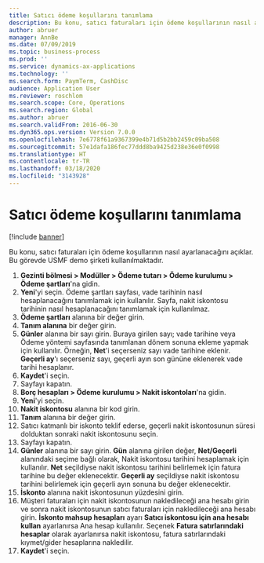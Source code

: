 ```yaml
---
title: Satıcı ödeme koşullarını tanımlama
description: Bu konu, satıcı faturaları için ödeme koşullarının nasıl ayarlanacağını açıklar.
author: abruer
manager: AnnBe
ms.date: 07/09/2019
ms.topic: business-process
ms.prod: ''
ms.service: dynamics-ax-applications
ms.technology: ''
ms.search.form: PaymTerm, CashDisc
audience: Application User
ms.reviewer: roschlom
ms.search.scope: Core, Operations
ms.search.region: Global
ms.author: abruer
ms.search.validFrom: 2016-06-30
ms.dyn365.ops.version: Version 7.0.0
ms.openlocfilehash: 7e6778f61a9367399e4b71d5b2bb2459c09ba508
ms.sourcegitcommit: 57e1dafa186fec77ddd8ba9425d238e36e0f0998
ms.translationtype: HT
ms.contentlocale: tr-TR
ms.lasthandoff: 03/18/2020
ms.locfileid: "3143928"
---
```

# <a name="define-vendor-payment-terms"></a>Satıcı ödeme koşullarını tanımlama

[!include [banner](../../includes/banner.md)]

Bu konu, satıcı faturaları için ödeme koşullarının nasıl ayarlanacağını açıklar. Bu görevde USMF demo şirketi kullanılmaktadır.

1. **Gezinti bölmesi > Modüller > Ödeme tutarı > Ödeme kurulumu > Ödeme şartları**'na gidin.
2. **Yeni**'yi seçin. Ödeme şartları sayfası, vade tarihinin nasıl hesaplanacağını tanımlamak için kullanılır. Sayfa, nakit iskontosu tarihinin nasıl hesaplanacağını tanımlamak için kullanılmaz.  
3. **Ödeme şartları** alanına bir değer girin.
4. **Tanım alanına** bir değer girin.
5. **Günler** alanına bir sayı girin. Buraya girilen sayı; vade tarihine veya Ödeme yöntemi sayfasında tanımlanan dönem sonuna ekleme yapmak için kullanılır. Örneğin, **Net**'i seçerseniz sayı vade tarihine eklenir. **Geçerli ay**'ı seçerseniz sayı, geçerli ayın son gününe eklenerek vade tarihi hesaplanır.  
6. **Kaydet**'i seçin.
7. Sayfayı kapatın.
8. **Borç hesapları > Ödeme kurulumu > Nakit iskontoları**'na gidin.
9. **Yeni**'yi seçin.
10. **Nakit iskontosu** alanına bir kod girin.
11. **Tanım** alanına bir değer girin.
12. Satıcı katmanlı bir iskonto teklif ederse, geçerli nakit iskontosunun süresi dolduktan sonraki nakit iskontosunu seçin.
13. Sayfayı kapatın.
14. **Günler** alanına bir sayı girin. **Gün** alanına girilen değer, **Net/Geçerli** alanındaki seçime bağlı olarak, Nakit iskontosu tarihini hesaplamak için kullanılır. **Net** seçildiyse nakit iskontosu tarihini belirlemek için fatura tarihine bu değer eklenecektir. **Geçerli ay** seçildiyse nakit iskontosu tarihini belirlemek için geçerli ayın sonuna bu değer eklenecektir.  
15. **İskonto** alanına nakit iskontosunun yüzdesini girin. 
16. Müşteri faturaları için nakit iskontosunun nakledileceği ana hesabı girin ve sonra nakit iskontosunun satıcı faturaları için nakledileceği ana hesabı girin. **İskonto mahsup hesapları** ayarı **Satıcı iskontosu için ana hesabı kullan** ayarlanırsa Ana hesap kullanılır. Seçenek **Fatura satırlarındaki hesaplar** olarak ayarlanırsa nakit iskontosu, fatura satırlarındaki kıymet/gider hesaplarına nakledilir.  
17. **Kaydet**'i seçin.

